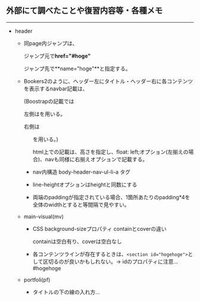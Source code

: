 ## 外部にて調べたことや復習内容等・各種メモ

---

- header

  - 同page内ジャンプは、

    ジャンプ元で**href="#hoge"**

    ジャンプ先で**name="hoge"**と指定する。

  - Bookers2のように、ヘッダー左にタイトル・ヘッダー右に各コンテンツを表示するnavbar記載は、

    (Boostrapの記載では

    左側は<a class="navbar-brand">を用いる。

    右側は<ul class="navbar-nav">を用いる。)

    

    html上での記載は、高さを指定し、float: left;オプション(左揃えの場合)、navも同様に右揃えオプションで記載する。

  - nav内構造 body-header-nav-ul-li-a タグ

  - line-heightオプションはheightと同数にする

  - 両端のpaddingが指定されている場合、1箇所あたりのpadding*4を全体のwidthとすると等間隔で見やすい。

- main-visual(mv)

  - CSS background-sizeプロパティ containとcoverの違い

    containは空白有り、coverは空白なし

  - 各コンテンツラインが存在するときは、`<section id="hogehoge">`として区切るのが良いかもしれない。→ idのプロパティに注意… #hogehoge

- portfoli(pf)

  - タイトルの下の線の入れ方…